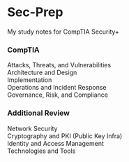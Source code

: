 # Sec-Prep
My study notes for CompTIA Security+

### CompTIA
Attacks, Threats, and Vulnerabilities  
Architecture and Design  
Implementation  
Operations and Incident Response  
Governance, Risk, and Compliance  

### Additional Review 
Network Security  
Cryptography and PKI (Public Key Infra)  
Identity and Access Management  
Technologies and Tools  
